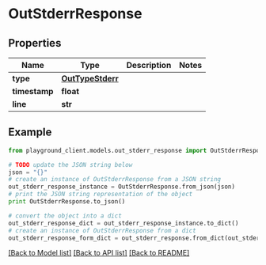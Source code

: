 # OutStderrResponse


## Properties
Name | Type | Description | Notes
------------ | ------------- | ------------- | -------------
**type** | [**OutTypeStderr**](OutTypeStderr.md) |  | 
**timestamp** | **float** |  | 
**line** | **str** |  | 

## Example

```python
from playground_client.models.out_stderr_response import OutStderrResponse

# TODO update the JSON string below
json = "{}"
# create an instance of OutStderrResponse from a JSON string
out_stderr_response_instance = OutStderrResponse.from_json(json)
# print the JSON string representation of the object
print OutStderrResponse.to_json()

# convert the object into a dict
out_stderr_response_dict = out_stderr_response_instance.to_dict()
# create an instance of OutStderrResponse from a dict
out_stderr_response_form_dict = out_stderr_response.from_dict(out_stderr_response_dict)
```
[[Back to Model list]](../README.md#documentation-for-models) [[Back to API list]](../README.md#documentation-for-api-endpoints) [[Back to README]](../README.md)



